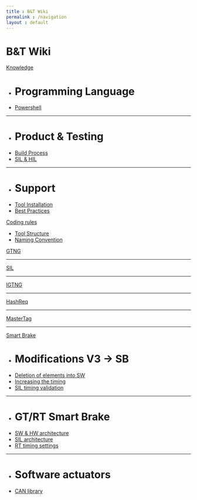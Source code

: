 ```yaml
---
title : B&T Wiki
permalink : /navigation
layout : default
---
```


# B&T Wiki

[Knowledge]()

  * # Programming Language
  * [Powershell](Powershell.md)
  - - - -
  * # Product & Testing
  * [Build Process](BuildProcess.md)
  * [SIL & HIL](SilHil.md)
  - - - -
  * # Support
  * [Tool Installation](toolInstall.md)
  * [Best Practices](BestPractices.md)

[Coding rules](rules.md)

  * [Tool Structure](ToolStructure.md)
  * [Naming Convention](Naming.md)

[GTNG](gtng.md)
- - - -
[SIL](sil.md)
- - - -
[IGTNG](igtng.md)
- - - -
[HashReq](hashreq.md)
- - - -
[MasterTag](mastertag.md)
- - - -
[Smart Brake]()

  * # Modifications V3 -> SB
  * [Deletion of elements into SW](GTSB-Deletion.md)
  * [Increasing the timing](GTSB-Modification10-1ms.md)
  * [SIL timing validation](GTSB-SILmetric.md)
  - - - -
  * # GT/RT Smart Brake
  * [SW & HW architecture](GTSB-SW%26HW-architecture.md)
  * [SIL architecture](GTSB-SILarchitecture.md)
  * [RT timing settings](GTSB-RTtiming.md)
  - - - -
  * # Software actuators
  * [CAN library](GTSB-CANlibrary.md)
